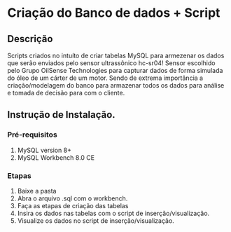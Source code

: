 # Criação do Banco de dados + Script

## Descrição
Scripts criados no intuíto de criar tabelas MySQL para armezenar os dados que serão enviados pelo sensor ultrassônico hc-sr04! Sensor escolhido pelo Grupo OilSense Technologies para capturar dados de forma simulada do óleo de um cárter de um motor. Sendo de extrema importância a criação/modelagem do banco para armazenar todos os dados para análise e tomada de decisão para com o cliente.

## Instrução de Instalação.

### Pré-requisitos

1. MySQL version 8+
2. MySQL Workbench 8.0 CE

### Etapas

1. Baixe a pasta
2. Abra o arquivo .sql com o workbench.
3. Faça as etapas de criação das tabelas
4. Insira os dados nas tabelas com o script de inserção/visualização.
5. Visualize os dados no script de inserção/visualização.

